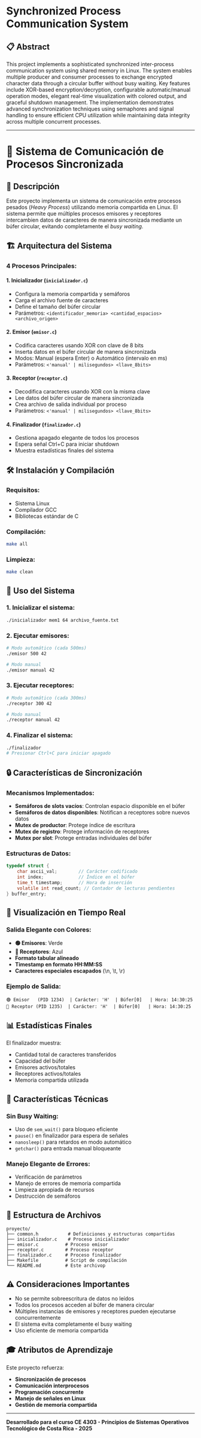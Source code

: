 # Synchronized Process Communication System

## 📋 Abstract

This project implements a sophisticated synchronized inter-process communication system using shared memory in Linux. The system enables multiple producer and consumer processes to exchange encrypted character data through a circular buffer without busy waiting. Key features include XOR-based encryption/decryption, configurable automatic/manual operation modes, elegant real-time visualization with colored output, and graceful shutdown management. The implementation demonstrates advanced synchronization techniques using semaphores and signal handling to ensure efficient CPU utilization while maintaining data integrity across multiple concurrent processes.

---

# 🚀 Sistema de Comunicación de Procesos Sincronizada

## 📖 Descripción

Este proyecto implementa un sistema de comunicación entre procesos pesados (*Heavy Process*) utilizando memoria compartida en Linux. El sistema permite que múltiples procesos emisores y receptores intercambien datos de caracteres de manera sincronizada mediante un búfer circular, evitando completamente el *busy waiting*.

## 🏗️ Arquitectura del Sistema

### **4 Procesos Principales:**

#### 1. **Inicializador** (`inicializador.c`)
- Configura la memoria compartida y semáforos
- Carga el archivo fuente de caracteres
- Define el tamaño del búfer circular
- Parámetros: `<identificador_memoria> <cantidad_espacios> <archivo_origen>`

#### 2. **Emisor** (`emisor.c`)
- Codifica caracteres usando XOR con clave de 8 bits
- Inserta datos en el búfer circular de manera sincronizada
- Modos: Manual (espera Enter) o Automático (intervalo en ms)
- Parámetros: `<'manual' | milisegundos> <llave_8bits>`

#### 3. **Receptor** (`receptor.c`)
- Decodifica caracteres usando XOR con la misma clave
- Lee datos del búfer circular de manera sincronizada
- Crea archivo de salida individual por proceso
- Parámetros: `<'manual' | milisegundos> <llave_8bits>`

#### 4. **Finalizador** (`finalizador.c`)
- Gestiona apagado elegante de todos los procesos
- Espera señal Ctrl+C para iniciar shutdown
- Muestra estadísticas finales del sistema

## 🛠️ Instalación y Compilación

### **Requisitos:**
- Sistema Linux
- Compilador GCC
- Bibliotecas estándar de C

### **Compilación:**
```bash
make all
```

### **Limpieza:**
```bash
make clean
```

## 🎯 Uso del Sistema

### **1. Inicializar el sistema:**
```bash
./inicializador mem1 64 archivo_fuente.txt
```

### **2. Ejecutar emisores:**
```bash
# Modo automático (cada 500ms)
./emisor 500 42

# Modo manual
./emisor manual 42
```

### **3. Ejecutar receptores:**
```bash
# Modo automático (cada 300ms)
./receptor 300 42

# Modo manual  
./receptor manual 42
```

### **4. Finalizar el sistema:**
```bash
./finalizador
# Presionar Ctrl+C para iniciar apagado
```

## 🔒 Características de Sincronización

### **Mecanismos Implementados:**
- **Semáforos de slots vacíos**: Controlan espacio disponible en el búfer
- **Semáforos de datos disponibles**: Notifican a receptores sobre nuevos datos
- **Mutex de productor**: Protege índice de escritura
- **Mutex de registro**: Protege información de receptores
- **Mutex por slot**: Protege entradas individuales del búfer

### **Estructuras de Datos:**
```c
typedef struct {
    char ascii_val;        // Carácter codificado
    int index;             // Índice en el búfer
    time_t timestamp;      // Hora de inserción
    volatile int read_count; // Contador de lecturas pendientes
} buffer_entry;
```

## 🎨 Visualización en Tiempo Real

### **Salida Elegante con Colores:**
- **🟢 Emisores**: Verde
- **🔵 Receptores**: Azul  
- **Formato tabular alineado**
- **Timestamp en formato HH:MM:SS**
- **Caracteres especiales escapados** (\n, \t, \r)

### **Ejemplo de Salida:**
```
🟢 Emisor   (PID 1234)  | Carácter: 'H'  | Búfer[0]   | Hora: 14:30:25
🔵 Receptor (PID 1235)  | Carácter: 'H'  | Búfer[0]   | Hora: 14:30:25
```

## 📊 Estadísticas Finales

El finalizador muestra:
- Cantidad total de caracteres transferidos
- Capacidad del búfer
- Emisores activos/totales
- Receptores activos/totales  
- Memoria compartida utilizada

## 🔧 Características Técnicas

### **Sin Busy Waiting:**
- Uso de `sem_wait()` para bloqueo eficiente
- `pause()` en finalizador para espera de señales
- `nanosleep()` para retardos en modo automático
- `getchar()` para entrada manual bloqueante

### **Manejo Elegante de Errores:**
- Verificación de parámetros
- Manejo de errores de memoria compartida
- Limpieza apropiada de recursos
- Destrucción de semáforos

## 📁 Estructura de Archivos

```
proyecto/
├── common.h           # Definiciones y estructuras compartidas
├── inicializador.c    # Proceso inicializador
├── emisor.c          # Proceso emisor
├── receptor.c        # Proceso receptor  
├── finalizador.c     # Proceso finalizador
├── Makefile          # Script de compilación
└── README.md         # Este archivop
```

## ⚠️ Consideraciones Importantes

- No se permite sobreescritura de datos no leídos
- Todos los procesos acceden al búfer de manera circular
- Múltiples instancias de emisores y receptores pueden ejecutarse concurrentemente
- El sistema evita completamente el busy waiting
- Uso eficiente de memoria compartida

## 🎓 Atributos de Aprendizaje

Este proyecto refuerza:
- **Sincronización de procesos**
- **Comunicación interprocesos**
- **Programación concurrente**
- **Manejo de señales en Linux**
- **Gestión de memoria compartida**

---

**Desarrollado para el curso CE 4303 - Principios de Sistemas Operativos**  
**Tecnológico de Costa Rica - 2025**
